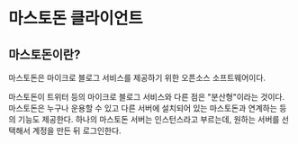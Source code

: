# 마스토돈 클라이언트

## 마스토돈이란?

마스토돈은 마이크로 블로그 서비스를 제공하기 위한 오픈소스 소프트웨어이다.

마스토돈이 트위터 등의 마이크로 블로그 서비스와 다른 점은 "분산형"이라는 것이다.
마스토돈은 누구나 운용할 수 있고 다른 서버에 설치되어 있는 마스토돈과 연계하는 등의 기능도 제공한다.
하나의 마스토돈 서버는 인스턴스라고 부르는데, 원하는 서버를 선택해서 계정을 만든 뒤 로그인한다.